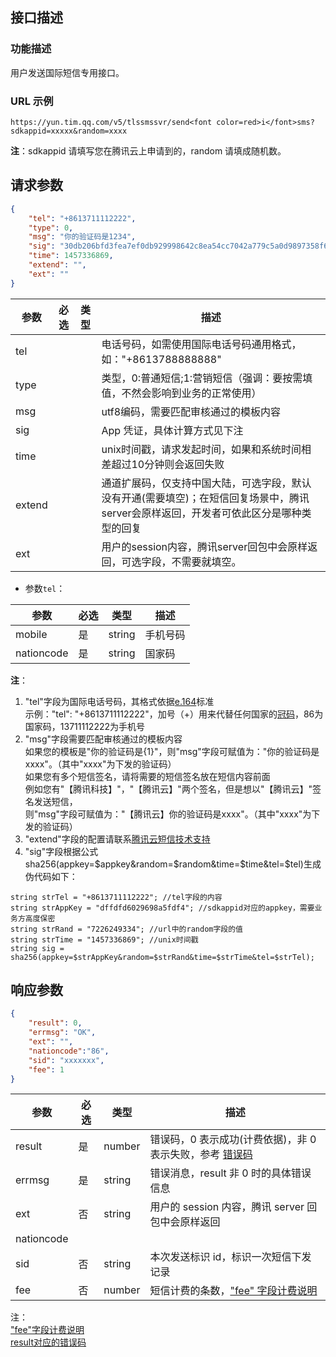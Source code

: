 ## 接口描述

### 功能描述

 用户发送国际短信专用接口。


### URL 示例

`https://yun.tim.qq.com/v5/tlssmssvr/send<font color=red>i</font>sms?sdkappid=xxxxx&random=xxxx`

**注**：sdkappid 请填写您在腾讯云上申请到的，random 请填成随机数。

## 请求参数

```json
{   
    "tel": "+8613711112222", 
    "type": 0,
    "msg": "你的验证码是1234",
    "sig": "30db206bfd3fea7ef0db929998642c8ea54cc7042a779c5a0d9897358f6e9505",
    "time": 1457336869,
    "extend": "",
    "ext": ""
}
```

| 参数   | 必选 | 类型   | 描述                                                                                                                                                 |
|--------|------|--------|------------------------------------------------------------------------------------------------------------------------------------------------------|
| tel    |    |    | 电话号码，如需使用国际电话号码通用格式，如："+8613788888888"                                                               |
| type |    |    | 类型，0:普通短信;1:营销短信（强调：要按需填值，不然会影响到业务的正常使用） |
| msg |    |    | utf8编码，需要匹配审核通过的模板内容                                                                                                             |
| sig    |    |    | App 凭证，具体计算方式见下注                                                                                                                         |
| time   |    |    | unix时间戳，请求发起时间，如果和系统时间相差超过10分钟则会返回失败                                                                                                             |
| extend   |    |    | 通道扩展码，仅支持中国大陆，可选字段，默认没有开通(需要填空)；在短信回复场景中，腾讯server会原样返回，开发者可依此区分是哪种类型的回复|
| ext  |    |    | 用户的session内容，腾讯server回包中会原样返回，可选字段，不需要就填空。|


- 参数`tel`：

| 参数       | 必选 | 类型   | 描述     |
|------------|------|--------|----------|
| mobile     | 是   | string | 手机号码 |
| nationcode | 是   | string | 国家码   |

**注**：

1. "tel"字段为国际电话号码，其格式依据[e.164](https://en.wikipedia.org/wiki/E.164)标准  
示例："tel": "+8613711112222"，加号（+）用来代替任何国家的[冠码](https://zh.wikipedia.org/wiki/%E5%9B%BD%E9%99%85%E5%86%A0%E7%A0%81%E5%88%97%E8%A1%A8)，86为国家码，13711112222为手机号  
2. "msg"字段需要匹配审核通过的模板内容  
如果您的模板是"你的验证码是{1}"，则"msg"字段可赋值为："你的验证码是xxxx"。（其中"xxxx"为下发的验证码）  
如果您有多个短信签名，请将需要的短信签名放在短信内容前面  
例如您有"【腾讯科技】"，"【腾讯云】"两个签名，但是想以"【腾讯云】"签名发送短信，  
则"msg"字段可赋值为："【腾讯云】你的验证码是xxxx"。（其中"xxxx"为下发的验证码）
3. "extend"字段的配置请联系[腾讯云短信技术支持](/doc/product/382/联系我们) 
4. "sig"字段根据公式sha256(appkey=$appkey&random=$random&time=$time&tel=$tel)生成 
伪代码如下：
```
string strTel = "+8613711112222"; //tel字段的内容
string strAppKey = "dffdfd6029698a5fdf4"; //sdkappid对应的appkey，需要业务方高度保密
string strRand = "7226249334"; //url中的random字段的值
string strTime = "1457336869"; //unix时间戳
string sig = sha256(appkey=$strAppKey&random=$strRand&time=$strTime&tel=$strTel);
```

## 响应参数

```json
{
    "result": 0,
    "errmsg": "OK",
    "ext": "",
    "nationcode":"86",
    "sid": "xxxxxxx",
    "fee": 1
}
```

| 参数   | 必选 | 类型   | 描述                                                                                                                                                                                 |
|--------|------|--------|--------------------------------------------------------------------------------------------------------------------------------------------------------------------------------------|
| result | 是   | number | 错误码，0 表示成功(计费依据)，非 0 表示失败，参考 [错误码](https://cloud.tencent.com/document/product/382/3771)|
| errmsg | 是   | string | 错误消息，result 非 0 时的具体错误信息|
| ext    | 否   | string | 用户的 session 内容，腾讯 server 回包中会原样返回|
| nationcode    |    |  |       |
| sid    | 否   | string | 本次发送标识 id，标识一次短信下发记录 |
| fee    | 否   | number | 短信计费的条数，["fee" 字段计费说明](https://cloud.tencent.com/document/product/382/9556#.E7.9F.AD.E4.BF.A1.E5.86.85.E5.AE.B9.E9.95.BF.E5.BA.A6.E8.AE.A1.E7.AE.97.E8.A7.84.E5.88.99) |  

注：  
["fee"字段计费说明](/doc/product/382/常见问题#3-.E7.9F.AD.E4.BF.A1.E9.95.BF.E5.BA.A6)  
[result对应的错误码](/doc/product/382/错误码)                                                                                                                                         

